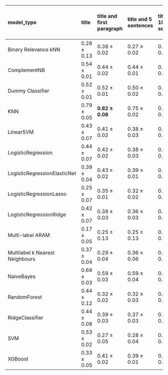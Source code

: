 | model_type                      | title           | title and first paragraph   | title and 5 sentences   | title and 10 sentences   | title and first sentence each paragraph   | raw text        |
|:--------------------------------|:----------------|:----------------------------|:------------------------|:-------------------------|:------------------------------------------|:----------------|
| Binary Relevance kNN            | 0.28 $\pm$ 0.13 | 0.38 $\pm$ 0.02             | 0.27 $\pm$ 0.02         | 0.27 $\pm$ 0.05          | 0.28 $\pm$ 0.05                           | 0.20 $\pm$ 0.02 |
| ComplementNB                    | 0.54 $\pm$ 0.01 | 0.44 $\pm$ 0.02             | 0.44 $\pm$ 0.01         | 0.45 $\pm$ 0.02          | 0.57 $\pm$ 0.05                           | 0.68 $\pm$ 0.07 |
| Dummy Classifier                | 0.52 $\pm$ 0.01 | 0.52 $\pm$ 0.01             | 0.50 $\pm$ 0.02         | 0.50 $\pm$ 0.03          | 0.48 $\pm$ 0.03                           | 0.48 $\pm$ 0.03 |
| KNN                             | 0.79 $\pm$ 0.05 | **0.82 $\pm$ 0.08**         | 0.75 $\pm$ 0.02         | 0.79 $\pm$ 0.04          | 0.68 $\pm$ 0.08                           | 0.71 $\pm$ 0.04 |
| LinearSVM                       | 0.43 $\pm$ 0.07 | 0.41 $\pm$ 0.02             | 0.38 $\pm$ 0.03         | 0.39 $\pm$ 0.01          | 0.48 $\pm$ 0.04                           | 0.51 $\pm$ 0.01 |
| LogisticRegression              | 0.44 $\pm$ 0.07 | 0.42 $\pm$ 0.02             | 0.38 $\pm$ 0.03         | 0.40 $\pm$ 0.00          | 0.50 $\pm$ 0.03                           | 0.54 $\pm$ 0.02 |
| LogisticRegressionElasticNet    | 0.39 $\pm$ 0.04 | 0.43 $\pm$ 0.02             | 0.39 $\pm$ 0.01         | 0.41 $\pm$ 0.02          | 0.51 $\pm$ 0.04                           | 0.52 $\pm$ 0.03 |
| LogisticRegressionLasso         | 0.25 $\pm$ 0.07 | 0.35 $\pm$ 0.01             | 0.32 $\pm$ 0.02         | 0.37 $\pm$ 0.03          | 0.40 $\pm$ 0.01                           | 0.49 $\pm$ 0.03 |
| LogisticRegressionRidge         | 0.42 $\pm$ 0.07 | 0.38 $\pm$ 0.03             | 0.36 $\pm$ 0.03         | 0.39 $\pm$ 0.00          | 0.43 $\pm$ 0.02                           | 0.51 $\pm$ 0.02 |
| Multi-label ARAM                | 0.17 $\pm$ 0.05 | 0.25 $\pm$ 0.13             | 0.25 $\pm$ 0.13         | 0.25 $\pm$ 0.13          | 0.26 $\pm$ 0.14                           | 0.25 $\pm$ 0.13 |
| Multilabel k Nearest Neighbours | 0.37 $\pm$ 0.04 | 0.29 $\pm$ 0.04             | 0.36 $\pm$ 0.06         | 0.34 $\pm$ 0.07          | 0.37 $\pm$ 0.06                           | 0.32 $\pm$ 0.03 |
| NaiveBayes                      | 0.69 $\pm$ 0.03 | 0.59 $\pm$ 0.03             | 0.59 $\pm$ 0.04         | 0.61 $\pm$ 0.02          | 0.62 $\pm$ 0.02                           | 0.73 $\pm$ 0.02 |
| RandomForest                    | 0.44 $\pm$ 0.12 | 0.32 $\pm$ 0.02             | 0.32 $\pm$ 0.03         | 0.33 $\pm$ 0.03          | 0.32 $\pm$ 0.01                           | 0.34 $\pm$ 0.02 |
| RidgeClassifier                 | 0.44 $\pm$ 0.08 | 0.39 $\pm$ 0.03             | 0.37 $\pm$ 0.03         | 0.38 $\pm$ 0.01          | 0.44 $\pm$ 0.01                           | 0.50 $\pm$ 0.02 |
| SVM                             | 0.53 $\pm$ 0.02 | 0.27 $\pm$ 0.05             | 0.28 $\pm$ 0.04         | 0.34 $\pm$ 0.04          | 0.39 $\pm$ 0.07                           | 0.64 $\pm$ 0.02 |
| XGBoost                         | 0.33 $\pm$ 0.05 | 0.41 $\pm$ 0.02             | 0.39 $\pm$ 0.01         | 0.41 $\pm$ 0.05          | 0.43 $\pm$ 0.01                           | 0.44 $\pm$ 0.04 |